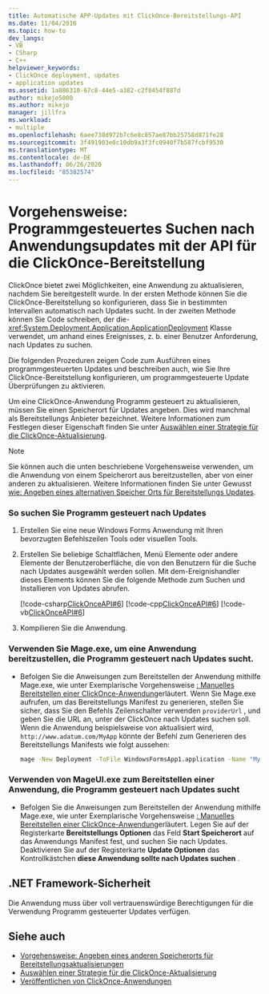 ```yaml
---
title: Automatische APP-Updates mit ClickOnce-Bereitstellungs-API
ms.date: 11/04/2016
ms.topic: how-to
dev_langs:
- VB
- CSharp
- C++
helpviewer_keywords:
- ClickOnce deployment, updates
- application updates
ms.assetid: 1a886310-67c8-44e5-a382-c2f0454f887d
author: mikejo5000
ms.author: mikejo
manager: jillfra
ms.workload:
- multiple
ms.openlocfilehash: 6aee738d972b7c6e8c857ae87bb25758d871fe28
ms.sourcegitcommit: 3f491903e0c10db9a3f3fc0940f7b587fcbf9530
ms.translationtype: MT
ms.contentlocale: de-DE
ms.lasthandoff: 06/26/2020
ms.locfileid: "85382574"
---
```

# <a name="how-to-check-for-application-updates-programmatically-using-the-clickonce-deployment-api"></a>Vorgehensweise: Programmgesteuertes Suchen nach Anwendungsupdates mit der API für die ClickOnce-Bereitstellung
ClickOnce bietet zwei Möglichkeiten, eine Anwendung zu aktualisieren, nachdem Sie bereitgestellt wurde. In der ersten Methode können Sie die ClickOnce-Bereitstellung so konfigurieren, dass Sie in bestimmten Intervallen automatisch nach Updates sucht. In der zweiten Methode können Sie Code schreiben, der die- <xref:System.Deployment.Application.ApplicationDeployment> Klasse verwendet, um anhand eines Ereignisses, z. b. einer Benutzer Anforderung, nach Updates zu suchen.

 Die folgenden Prozeduren zeigen Code zum Ausführen eines programmgesteuerten Updates und beschreiben auch, wie Sie Ihre ClickOnce-Bereitstellung konfigurieren, um programmgesteuerte Update Überprüfungen zu aktivieren.

 Um eine ClickOnce-Anwendung Programm gesteuert zu aktualisieren, müssen Sie einen Speicherort für Updates angeben. Dies wird manchmal als Bereitstellungs Anbieter bezeichnet. Weitere Informationen zum Festlegen dieser Eigenschaft finden Sie unter [Auswählen einer Strategie für die ClickOnce-Aktualisierung](../deployment/choosing-a-clickonce-update-strategy.md).

> [!NOTE]
> Sie können auch die unten beschriebene Vorgehensweise verwenden, um die Anwendung von einem Speicherort aus bereitzustellen, aber von einer anderen zu aktualisieren. Weitere Informationen finden Sie unter Gewusst [wie: Angeben eines alternativen Speicher Orts für Bereitstellungs Updates](../deployment/how-to-specify-an-alternate-location-for-deployment-updates.md).

### <a name="to-check-for-updates-programmatically"></a>So suchen Sie Programm gesteuert nach Updates

1. Erstellen Sie eine neue Windows Forms Anwendung mit Ihren bevorzugten Befehlszeilen Tools oder visuellen Tools.

2. Erstellen Sie beliebige Schaltflächen, Menü Elemente oder andere Elemente der Benutzeroberfläche, die von den Benutzern für die Suche nach Updates ausgewählt werden sollen. Mit dem-Ereignishandler dieses Elements können Sie die folgende Methode zum Suchen und Installieren von Updates abrufen.

     [!code-csharp[ClickOnceAPI#6](../deployment/codesnippet/CSharp/how-to-check-for-application-updates-programmatically-using-the-clickonce-deployment-api_1.cs)]
     [!code-cpp[ClickOnceAPI#6](../deployment/codesnippet/CPP/how-to-check-for-application-updates-programmatically-using-the-clickonce-deployment-api_1.cpp)]
     [!code-vb[ClickOnceAPI#6](../deployment/codesnippet/VisualBasic/how-to-check-for-application-updates-programmatically-using-the-clickonce-deployment-api_1.vb)]

3. Kompilieren Sie die Anwendung.

### <a name="use-mageexe-to-deploy-an-application-that-checks-for-updates-programmatically"></a>Verwenden Sie Mage.exe, um eine Anwendung bereitzustellen, die Programm gesteuert nach Updates sucht.

- Befolgen Sie die Anweisungen zum Bereitstellen der Anwendung mithilfe Mage.exe, wie unter Exemplarische Vorgehensweise [: Manuelles Bereitstellen einer ClickOnce-Anwendung](../deployment/walkthrough-manually-deploying-a-clickonce-application.md)erläutert. Wenn Sie Mage.exe aufrufen, um das Bereitstellungs Manifest zu generieren, stellen Sie sicher, dass Sie den Befehls Zeilenschalter verwenden `providerUrl` , und geben Sie die URL an, unter der ClickOnce nach Updates suchen soll. Wenn die Anwendung beispielsweise von aktualisiert wird, `http://www.adatum.com/MyApp` könnte der Befehl zum Generieren des Bereitstellungs Manifests wie folgt aussehen:

    ```cmd
    mage -New Deployment -ToFile WindowsFormsApp1.application -Name "My App 1.0" -Version 1.0.0.0 -AppManifest 1.0.0.0\MyApp.manifest -providerUrl http://www.adatum.com/MyApp/MyApp.application
    ```

### <a name="using-mageuiexe-to-deploy-an-application-that-checks-for-updates-programmatically"></a>Verwenden von MageUI.exe zum Bereitstellen einer Anwendung, die Programm gesteuert nach Updates sucht

- Befolgen Sie die Anweisungen zum Bereitstellen der Anwendung mithilfe Mage.exe, wie unter Exemplarische Vorgehensweise [: Manuelles Bereitstellen einer ClickOnce-Anwendung](../deployment/walkthrough-manually-deploying-a-clickonce-application.md)erläutert. Legen Sie auf der Registerkarte **Bereitstellungs Optionen** das Feld **Start Speicherort** auf das Anwendungs Manifest fest, und suchen Sie nach Updates. Deaktivieren Sie auf der Registerkarte **Update Optionen** das Kontrollkästchen **diese Anwendung sollte nach Updates suchen** .

## <a name="net-framework-security"></a>.NET Framework-Sicherheit
 Die Anwendung muss über voll vertrauenswürdige Berechtigungen für die Verwendung Programm gesteuerter Updates verfügen.

## <a name="see-also"></a>Siehe auch
- [Vorgehensweise: Angeben eines anderen Speicherorts für Bereitstellungsaktualisierungen](../deployment/how-to-specify-an-alternate-location-for-deployment-updates.md)
- [Auswählen einer Strategie für die ClickOnce-Aktualisierung](../deployment/choosing-a-clickonce-update-strategy.md)
- [Veröffentlichen von ClickOnce-Anwendungen](../deployment/publishing-clickonce-applications.md)